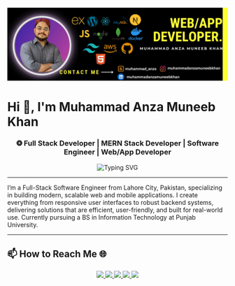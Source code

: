 ![Design and Development](https://raw.githubusercontent.com/muhammadanzamuneebkhan/muhammadanzamuneebkhan/master/githubbanner.jpg)

# Hi 👋, I'm Muhammad Anza Muneeb Khan

<h3 align="center">
❂ Full Stack Developer | MERN Stack Developer | Software Engineer | Web/App Developer
</h3>

<p align="center">
  <img 
    src="https://readme-typing-svg.demolab.com?font=Fira+Code&size=22&pause=1000&color=16A34A&center=true&vCenter=true&width=800&lines=Building+scalable+and+user-friendly+web+and+mobile+applications;Full-Stack+Developer+at+InventorX;MERN+Stack+Developer;Building+Real-World+Projects;Software+Engineer" 
    alt="Typing SVG" 
  />
</p>

---

I’m a Full-Stack Software Engineer from Lahore City, Pakistan, specializing in building modern, scalable web and mobile applications. I create everything from responsive user interfaces to robust backend systems, delivering solutions that are efficient, user-friendly, and built for real-world use. Currently pursuing a BS in Information Technology at Punjab University.

---

## 📫 How to Reach Me 🌐

<p align="center">
  <a href="https://facebook.com/muhammadanzamuneebkhan">
    <img src="https://img.shields.io/badge/Facebook-%231877F2.svg?logo=Facebook&logoColor=white" />
  </a>
  <a href="https://instagram.com/muhammadanzamuneebkhan">
    <img src="https://img.shields.io/badge/Instagram-%23E4405F.svg?logo=Instagram&logoColor=white" />
  </a>
  <a href="https://linkedin.com/in/muhammadanzamuneebkhan">
    <img src="https://img.shields.io/badge/LinkedIn-%230077B5.svg?logo=linkedin&logoColor=white" />
  </a>
  <a href="https://x.com/manzamuneeb">
    <img src="https://img.shields.io/badge/X-black.svg?logo=X&logoColor=white" />
  </a>
  <a href="mailto:anzamuneebkhan13@gmail.com">
    <img src="https://img.shields.io/badge/Email-D14836?logo=gmail&logoColor=white" />
  </a>
</p>

